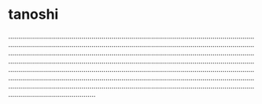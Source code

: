 # tanoshi
................................................................................................................................................................................................................................................................................................................................................................................................................................................................................................................................................................................................................................................................................................................................................................................................................................................................................................................................................